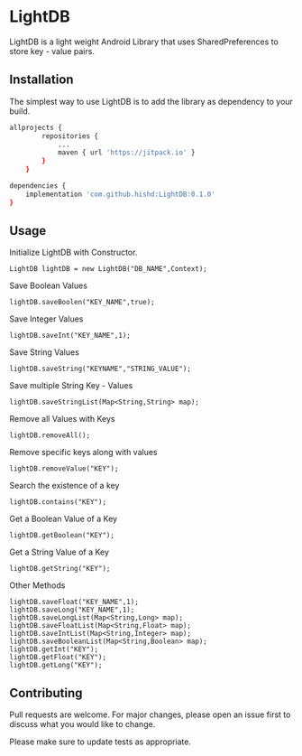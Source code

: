 # LightDB

LightDB is a light weight Android Library that uses SharedPreferences to store key - value pairs.

## Installation

The simplest way to use LightDB is to add the library as dependency to your build.

```bash
allprojects {
		repositories {
			...
			maven { url 'https://jitpack.io' }
		}
	}

dependencies {
    implementation 'com.github.hishd:LightDB:0.1.0'
}

```

## Usage

Initialize LightDB with Constructor.

```
LightDB lightDB = new LightDB("DB_NAME",Context);
```

Save Boolean Values
```
lightDB.saveBoolen("KEY_NAME",true);
```

Save Integer Values
```
lightDB.saveInt("KEY_NAME",1);
```

Save String Values
```
lightDB.saveString("KEYNAME","STRING_VALUE");
```

Save multiple String Key - Values
```
lightDB.saveStringList(Map<String,String> map);
```

Remove all Values with Keys
```
lightDB.removeAll();
```

Remove specific keys along with values
```
lightDB.removeValue("KEY");
```

Search the existence of a key
```
lightDB.contains("KEY");
```

Get a Boolean Value of a Key
```
lightDB.getBoolean("KEY");
```

Get a String Value of a Key
```
lightDB.getString("KEY");
```

Other Methods
```
lightDB.saveFloat("KEY_NAME",1);
lightDB.saveLong("KEY_NAME",1);
lightDB.saveLongList(Map<String,Long> map);
lightDB.saveFloatList(Map<String,Float> map);
lightDB.saveIntList(Map<String,Integer> map);
lightDB.saveBooleanList(Map<String,Boolean> map);
lightDB.getInt("KEY");
lightDB.getFloat("KEY");
lightDB.getLong("KEY");
```

## Contributing
Pull requests are welcome. For major changes, please open an issue first to discuss what you would like to change.

Please make sure to update tests as appropriate.


